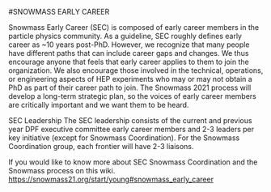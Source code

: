 
#SNOWMASS EARLY CAREER

Snowmass Early Career (SEC) is composed of early career members in the particle physics community. As a guideline, 
SEC roughly defines early career as ~10 years post-PhD. However, we recognize that many people have different paths 
that can include career gaps and changes. We thus encourage anyone that feels that early career applies to them to join 
the organization. We also encourage those involved in the technical, operations, or engineering aspects of HEP experiments 
who may or may not obtain a PhD as part of their career path to join. The Snowmass 2021 process will develop a long-term 
strategic plan, so the voices of early career members are critically important and we want them to be heard.

SEC Leadership
The SEC leadership consists of the current and previous year DPF executive committee early career members and 2-3 leaders per 
key initiative (except for Snowmass Coordination). For the Snowmass Coordination group, each frontier will have 2-3 liaisons. 

If you would like to know more about SEC Snowmass Coordination and the Snowmass process on this wiki.
https://snowmass21.org/start/young#snowmass_early_career



